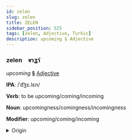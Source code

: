 ```yaml
---
id: zelen
slug: zelen
title: ZELEN
sidebar_position: 525
tags: [zelen, Adjective, Turkic]
description: upcoming § Adjective
---
```


### zelen&emsp;<span kind="abugida">ⱴɿʓ̃ɿ</span>

*upcoming* **§** [Adjective](../../tags/Adjective)

**IPA**: /ˈd͡ʒɛ.lɛn/

**Verb**: to be upcoming/coming/incoming

**Noun**: upcomingness/comingness/incomingness

**Modifier**: upcoming/coming/incoming

<details>
    <summary>Origin</summary>
    Turkish gelen [ɟɛlɛn]<br/>
    <em>Turkic Language Family</em>
</details>